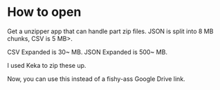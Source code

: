 # How to open

Get a unzipper app that can handle part zip files. JSON is split into 8 MB chunks, CSV is 5 MB>. 

CSV Expanded is 30~ MB.
JSON Expanded is 500~ MB.

I used Keka to zip these up.

Now, you can use this instead of a fishy-ass Google Drive link.
